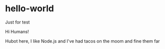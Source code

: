 # hello-world
Just for test

Hi Humans!

Hubot here, I like Node.js and 
I've had tacos on the moom and fine them far
